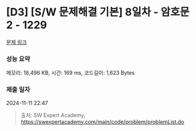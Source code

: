 # [D3] [S/W 문제해결 기본] 8일차 - 암호문2 - 1229 

[문제 링크](https://swexpertacademy.com/main/code/problem/problemDetail.do?contestProbId=AV14yIsqAHYCFAYD) 

### 성능 요약

메모리: 18,496 KB, 시간: 169 ms, 코드길이: 1,623 Bytes

### 제출 일자

2024-11-11 22:47



> 출처: SW Expert Academy, https://swexpertacademy.com/main/code/problem/problemList.do